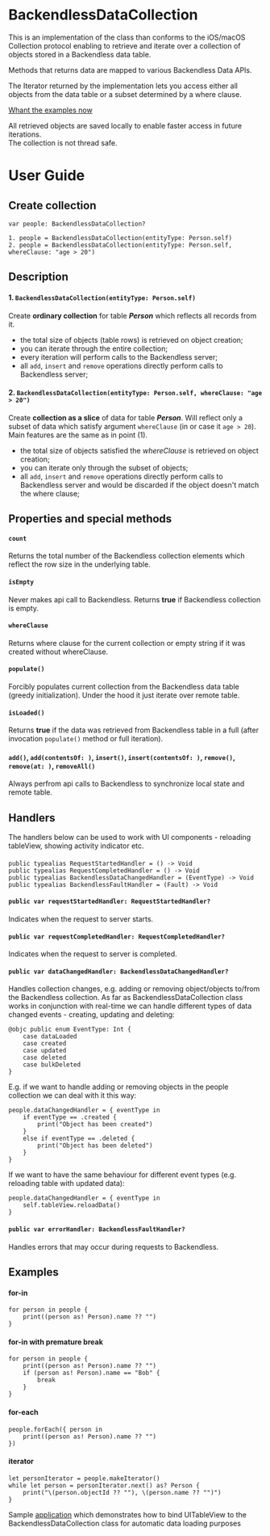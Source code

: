 # BackendlessDataCollection

This is an implementation of the class than conforms to the iOS/macOS Collection protocol enabling to retrieve and iterate over a collection of objects stored in a Backendless data table.</p>

Methods that returns data are mapped to various Backendless Data APIs.</p>

The Iterator returned by the implementation lets you access either all objects from the data table or a subset determined by a where clause.</p>

[Whant the examples now](https://github.com/olgadanylova/BackendlessDataCollection#examples)

All retrieved objects are saved locally to enable faster access in future iterations.\
The collection is not thread safe.

# User Guide

## Create collection
```
var people: BackendlessDataCollection?

1. people = BackendlessDataCollection(entityType: Person.self)
2. people = BackendlessDataCollection(entityType: Person.self, whereClause: "age > 20")
```

## Description

#### 1. `BackendlessDataCollection(entityType: Person.self)`
Create **ordinary collection** for table _**Person**_ which reflects all records from it.
- the total size of objects (table rows) is retrieved on object creation;
- you can iterate through the entire collection;
- every iteration will perform calls to the Backendless server;
- all `add`,  `insert` and `remove` operations directly perform calls to Backendless server;

#### 2. `BackendlessDataCollection(entityType: Person.self, whereClause: "age > 20")`
Create **collection as a slice** of data for table _**Person**_. Will reflect only a subset of data which satisfy argument `whereClause` (in or case it `age > 20`).\
Main features are the same as in point (1).
- the total size of objects satisfied the _whereClause_ is retrieved on object creation;
- you can iterate only through the subset of objects;
- all `add`,  `insert` and `remove` operations directly perform calls to Backendless server and would be discarded if the object doesn't match the where clause;

## Properties and special methods

#### `count`
Returns the total number of the Backendless collection elements which reflect the row size in the underlying table. 

#### `isEmpty`
Never makes api call to Backendless. Returns **true** if Backendless collection is empty.

#### `whereClause`
Returns where clause for the current collection or empty string if it was created without whereClause.

#### `populate()`
Forcibly populates current collection from the Backendless data table (greedy initialization). Under the hood it just iterate over remote table.

#### `isLoaded()`
Returns **true** if the data was retrieved from Backendless table in a full (after invocation `populate()` method or full iteration).

#### `add()`, `add(contentsOf: )`, `insert()`, `insert(contentsOf: )`, `remove()`, `remove(at: )`, `removeAll()`
Always perfrom api calls to Backendless to synchronize local state and remote table.

## Handlers

The handlers below can be used to work with UI components - reloading tableView, showing activity indicator etc.

#### 
```
public typealias RequestStartedHandler = () -> Void
public typealias RequestCompletedHandler = () -> Void
public typealias BackendlessDataChangedHandler = (EventType) -> Void
public typealias BackendlessFaultHandler = (Fault) -> Void
```

#### `public var requestStartedHandler: RequestStartedHandler?`
Indicates when the request to server starts.

#### `public var requestCompletedHandler: RequestCompletedHandler?`
Indicates when the request to server is completed.

#### `public var dataChangedHandler: BackendlessDataChangedHandler?`
Handles collection changes, e.g. adding or removing object/objects to/from the Backendless collection. 
As far as BackendlessDataCollection class works in conjunction with real-time we can handle different types of data changed events - creating, updating and deleting:
```
@objc public enum EventType: Int {
    case dataLoaded
    case created
    case updated
    case deleted
    case bulkDeleted
}

```

E.g. if we want to handle adding or removing objects in the people collection we can deal with it this way:
```
people.dataChangedHandler = { eventType in
	if eventType == .created {
    	print("Object has been created")
    }
    else if eventType == .deleted {
        print("Object has been deleted")
    }
}
```
If we want to have the same behaviour for different event types (e.g. reloading table with updated data):
```
people.dataChangedHandler = { eventType in
	self.tableView.reloadData()
}
```

#### `public var errorHandler: BackendlessFaultHandler?`
Handles errors that may occur during requests to Backendless.

## Examples

#### for-in
```
for person in people {
    print((person as! Person).name ?? "")
}
```

#### for-in with premature break
```
for person in people {
    print((person as! Person).name ?? "")
    if (person as! Person).name == "Bob" {
        break
    }
}
```

#### for-each
```
people.forEach({ person in
    print((person as! Person).name ?? "")
})
```

#### iterator
```
let personIterator = people.makeIterator()
while let person = personIterator.next() as? Person {
    print("\(person.objectId ?? ""), \(person.name ?? "")")
}
```

Sample [application](https://github.com/olgadanylova/BackendlessDataCollectionSample) which demonstrates how to bind UITableView  to the BackendlessDataCollection class for automatic data loading purposes
